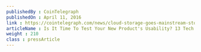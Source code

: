 ```yaml
---
publishedBy : CoinTelegraph
publishedOn : April 11, 2016
link : https://cointelegraph.com/news/cloud-storage-goes-mainstream-storj-launches-beta-joining-azure-baas
articleName : Is It Time To Test Your New Product's Usability? 13 Tech Experts Weigh In
weight : 210 
class : pressArticle
---
```

